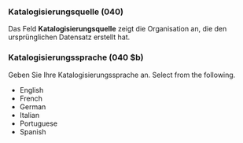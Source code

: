 ### Katalogisierungsquelle (040)

Das Feld **Katalogisierungsquelle** zeigt die Organisation an, die den ursprünglichen Datensatz erstellt hat.

### Katalogisierungssprache (040 $b)

Geben Sie Ihre Katalogisierungssprache an. Select from the following.
- English
- French
- German
- Italian
- Portuguese
- Spanish   
